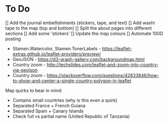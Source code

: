 # To Do

[] Add the journal embellishments (stickers, tape, and text)
[] Add washi tape to the map (top and bottom)
[] Split the about pages into different sections
[] Add some 'stickers'
[] Update the map colours
[] Automate 100D posting

- Stamen.Watercolor, Stamen.TonerLabels - https://leaflet-extras.github.io/leaflet-providers/preview/
- GeoJSON - https://d3-graph-gallery.com/backgroundmap.html
- Country zoom - http://techslides.com/leaflet-and-zoom-into-country-via-geojson
- Country zoom - https://stackoverflow.com/questions/42833846/how-to-show-and-center-a-single-country-polygon-in-leaflet

Map quirks to bear in mind:
- Contains small countries (why is this even a quirk)
- Separated France + French Guiana
- Separated Spain + Canary Islands
- Check full vs partial name (United Republic of Tanzania)